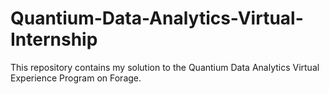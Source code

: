 # Quantium-Data-Analytics-Virtual-Internship
This repository contains my solution to the Quantium Data Analytics Virtual Experience Program on Forage.
